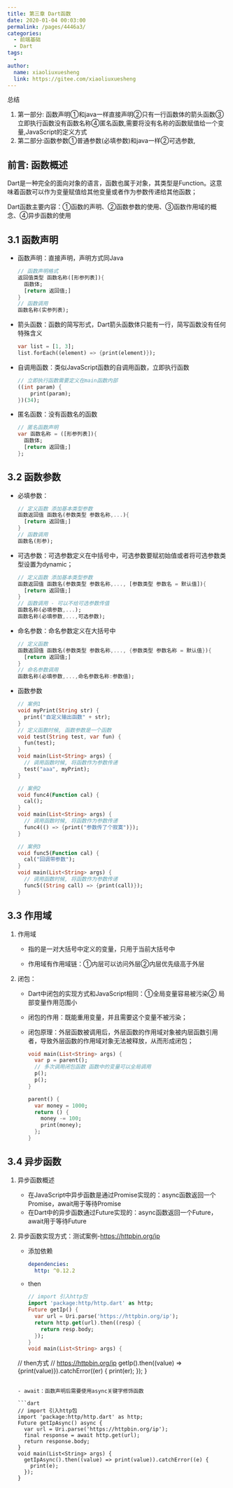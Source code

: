 ```yaml
---
title: 第三章 Dart函数
date: 2020-01-04 00:03:00
permalink: /pages/4446a3/
categories:
  - 前端基础
  - Dart
tags:
  - 
author: 
  name: xiaoliuxuesheng
  link: https://gitee.com/xiaoliuxuesheng
---
```


总结

1. 第一部分: 函数声明①和java一样直接声明②只有一行函数体的箭头函数③立即执行函数没有函数名称④匿名函数,需要将没有名称的函数赋值给一个变量,JavaScript的定义方式
2. 第二部分:函数参数①普通参数(必填参数)和java一样②可选参数,

## 前言: 函数概述

​		Dart是一种完全的面向对象的语言，函数也属于对象，其类型是Function。这意味着函数可以作为变量赋值给其他变量或者作为参数传递给其他函数；

​		Dart函数主要内容：①函数的声明、②函数参数的使用、③函数作用域的概念、④异步函数的使用

## 3.1 函数声明

- 函数声明：直接声明，声明方式同Java

  ```dart
  // 函数声明格式
  返回值类型 函数名称([形参列表]){
    函数体;
    [return 返回值;]
  }
  // 函数调用
  函数名称(实参列表);
  ```

- 箭头函数：函数的简写形式，Dart箭头函数体只能有一行，简写函数没有任何特殊含义

  ```dart
  var list = [1, 3];
  list.forEach((element) => {print(element)});
  ```

- 自调用函数：类似JavaScript函数的自调用函数，立即执行函数

  ```dart
  // 立即执行函数需要定义在main函数内部
  ((int param) {
      print(param); 
  })(34);
  ```

- 匿名函数：没有函数名的函数

  ```dart
  // 匿名函数声明
  var 函数名称 = ([形参列表]){
  	函数体;
    [return 返回值;]
  };
  ```

## 3.2 函数参数

- 必填参数：

  ```dart
  // 定义函数 添加基本类型参数
  函数返回值 函数名(参数类型 参数名称,...){
  	[return 返回值;]
  }
  // 函数调用
  函数名(形参);
  ```

- 可选参数：可选参数定义在中括号中，可选参数要赋初始值或者将可选参数类型设置为dynamic；

  ```dart
  // 定义函数 添加基本类型参数
  函数返回值 函数名(参数类型 参数名称,..., [参数类型 参数名 = 默认值]){
  	[return 返回值;]
  }
  // 函数调用 - 可以不给可选参数传值
  函数名称(必填参数,...);
  函数名称(必填参数,...,可选参数);
  ```

- 命名参数：命名参数定义在大括号中

  ```dart
  // 定义函数
  函数返回值 函数名(参数类型 参数名称,..., {参数类型 参数名称 = 默认值}){
  	[return 返回值;]
  }
  // 命名参数调用
  函数名称(必填参数,...,命名参数名称:参数值);
  ```

- 函数参数

  ```dart
  // 案例1
  void myPrint(String str) {
    print("自定义输出函数" + str);
  }
  // 定义函数时候, 函数参数是一个函数
  void test(String test, var fun) {
    fun(test);
  }
  void main(List<String> args) {
    // 调用函数时候, 将函数作为参数传递
    test("aaa", myPrint);
  }
  
  // 案例2
  void func4(Function cal) {
    cal();
  }
  void main(List<String> args) {
    // 调用函数时候, 将函数作为参数传递
    func4(() => {print("参数传了个寂寞")});
  }
  
  // 案例3
  void func5(Function cal) {
    cal("回调带参数");
  }
  void main(List<String> args) {
    // 调用函数时候, 将函数作为参数传递
    func5((String call) => {print(call)});
  }
  ```

## 3.3 作用域

1. 作用域

   - 指的是一对大括号中定义的变量，只用于当前大括号中

   - 作用域有作用域链：①内层可以访问外层②内层优先级高于外层

2. 闭包：

   - Dart中闭包的实现方式和JavaScript相同：①全局变量容易被污染② 局部变量作用范围小

   - 闭包的作用：既能重用变量，并且需要这个变量不被污染；

   - 闭包原理：外层函数被调用后，外层函数的作用域对象被内层函数引用者，导致外层函数的作用域对象无法被释放，从而形成闭包；

     ```dart
     void main(List<String> args) {
       var p = parent();
       // 多次调用闭包函数 函数中的变量可以全局调用
       p();
       p();
     }
     
     parent() {
       var money = 1000;
       return () {
         money -= 100;
         print(money);
       };
     }
     ```


## 3.4 异步函数

 1. 异步函数概述

    - 在JavaScript中异步函数是通过Promise实现的：async函数返回一个Promise，await用于等待Promise
    - 在Dart中的异步函数通过Future实现的：async函数返回一个Future，await用于等待Future

 2. 异步函数实现方式：测试案例-https://httpbin.org/ip

    - 添加依赖

      ```yaml
      dependencies:
      	http: ^0.12.2
      ```
      
    - then
    
      ```dart
      // import 引入http包
      import 'package:http/http.dart' as http;
      Future getIp() {
        var url = Uri.parse('https://httpbin.org/ip');
        return http.get(url).then((resp) {
          return resp.body;
        });
      }
      void main(List<String> args) {
    // then方式
        // https://httpbin.org/ip
    getIp().then((value) => {print(value)}).catchError((er) {
          print(er);
        });
      }
      ```
    
    - await：函数声明后需要使用async关键字修饰函数
    
      ```dart
      // import 引入http包
      import 'package:http/http.dart' as http;
      Future getIpAsync() async {
        var url = Uri.parse('https://httpbin.org/ip');
        final response = await http.get(url);
        return response.body;
      }
      void main(List<String> args) {
        getIpAsync().then((value) => print(value)).catchError((e) {
          print(e);
        });
      }
      ```
